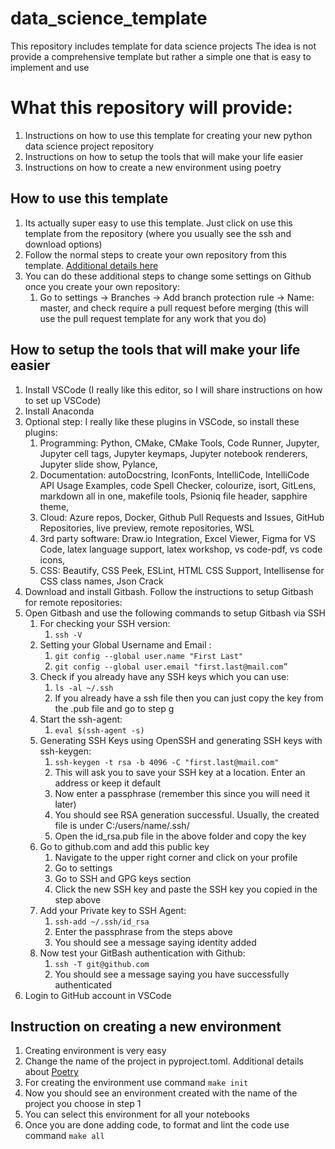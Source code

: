 # data_science_template
This repository includes template for data science projects
The idea is not provide a comprehensive template but rather a simple one that is easy to implement and use

# What this repository will provide:
1. Instructions on how to use this template for creating your new python data science project repository
2. Instructions on how to setup the tools that will make your life easier
3. Instructions on how to create a new environment using poetry

## How to use this template
1. Its actually super easy to use this template. Just click on use this template from the repository (where you usually see the ssh and download options)
2. Follow the normal steps to create your own repository from this template. [Additional details here](https://docs.github.com/en/repositories/creating-and-managing-repositories/creating-a-repository-from-a-template)
3. You can do these additional steps to change some settings on Github once you create your own repository:
   1. Go to settings -> Branches -> Add branch protection rule -> Name: master, and check require a pull request before merging (this will use the pull request template for any work that you do)
## How to setup the tools that will make your life easier
1. Install VSCode (I really like this editor, so I will share instructions on how to set up VSCode)
2. Install Anaconda
3. Optional step: I really like these plugins in VSCode, so install these plugins:
   1. Programming: Python, CMake, CMake Tools, Code Runner, Jupyter, Jupyter cell tags, Jupyter keymaps, Jupyter notebook renderers, Jupyter slide show, Pylance, 
   2. Documentation: autoDocstring, IconFonts, IntelliCode, IntelliCode API Usage Examples, code Spell Checker, colourize, isort, GitLens, markdown all in one, makefile tools, Psioniq file header, sapphire theme,
   3. Cloud: Azure repos, Docker, Github Pull Requests and Issues, GitHub Repositories, live preview, remote repositories, WSL
   4. 3rd party software: Draw.io Integration, Excel Viewer, Figma for VS Code, latex language support, latex workshop, vs code-pdf,  vs code icons,
   5. CSS: Beautify, CSS Peek, ESLint, HTML CSS Support, Intellisense for CSS class names, Json Crack
4. Download and install Gitbash. Follow the instructions to setup Gitbash for remote repositories:
5. Open Gitbash and use the following commands to setup Gitbash via SSH
   1. For checking your SSH version: 
      1. ``ssh -V``
   2. Setting your Global Username and Email : 
      1. ``git config --global user.name "First Last"`` 
      2. ``git config --global user.email "first.last@mail.com”``
   3. Check if you already have any SSH keys which you can use: 
      1. ``ls -al ~/.ssh``
      2. If you already have a ssh file then you can just copy the key from the .pub file and go to step g
   4. Start the ssh-agent: 
      1. ``eval $(ssh-agent -s)``
   5. Generating SSH Keys using OpenSSH and generating SSH keys with ssh-keygen: 
      1. ``ssh-keygen -t rsa -b 4096 -C "first.last@mail.com"``
      2. This will ask you to save your SSH key at a location. Enter an address or keep it default
      3. Now enter a passphrase (remember this since you will need it later)
      4. You should see RSA generation successful. Usually, the created file is under C:/users/name/.ssh/
      5. Open the id_rsa.pub file in the above folder and copy the key
   6.  Go to github.com and add this public key
       1.  Navigate to the upper right corner and click on your profile
       2.  Go to settings
       3.  Go to SSH and GPG keys section
       4.  Click the new SSH key and paste the SSH key you copied in the step above
   7.  Add your Private key to SSH Agent: 
       1.  ``ssh-add ~/.ssh/id_rsa``
       2.  Enter the passphrase from the steps above
       3.  You should see a message saying identity added
   8.  Now test your GitBash authentication with Github: 
       1.  ``ssh -T git@github.com``
       2.  You should see a message saying you have successfully authenticated
6.  Login to GitHub account in VSCode

## Instruction on creating a new environment
1. Creating environment is very easy
2. Change the name of the project in pyproject.toml. Additional details about [Poetry](https://python-poetry.org/docs/)
3. For creating the environment use command ``make init``
4. Now you should see an environment created with the name of the project you choose in step 1
5. You can select this environment for all your notebooks
6. Once you are done adding code, to format and lint the code use command ``make all``